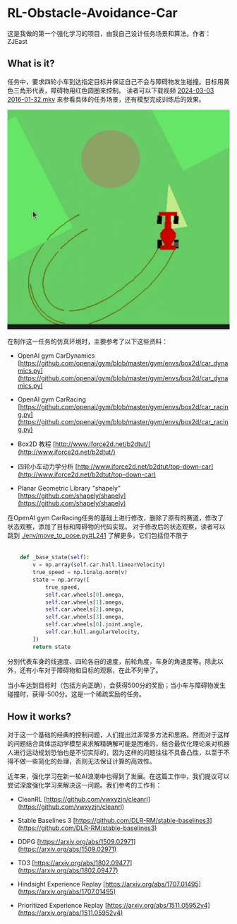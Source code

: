 # RL-Obstacle-Avoidance-Car

这是我做的第一个强化学习的项目，由我自己设计任务场景和算法。作者：ZJEast

## What is it?

任务中，要求四轮小车到达指定目标并保证自己不会与障碍物发生碰撞。目标用黄色三角形代表，障碍物用红色圆圈来控制。
读者可以下载视频 [2024-03-03 2016-01-32.mkv](./2024-03-03%2016-01-32.mkv) 来参看具体的任务场景，还有模型完成训练后的效果。

![car](./car.png)

在制作这一任务的仿真环境时，主要参考了以下这些资料：

- OpenAI gym CarDynamics [https://github.com/openai/gym/blob/master/gym/envs/box2d/car_dynamics.py](https://github.com/openai/gym/blob/master/gym/envs/box2d/car_dynamics.py)

- OpenAI gym CarRacing [https://github.com/openai/gym/blob/master/gym/envs/box2d/car_racing.py](https://github.com/openai/gym/blob/master/gym/envs/box2d/car_racing.py)

- Box2D 教程 [http://www.iforce2d.net/b2dtut/](http://www.iforce2d.net/b2dtut/)

- 四轮小车动力学分析 [http://www.iforce2d.net/b2dtut/top-down-car](http://www.iforce2d.net/b2dtut/top-down-car)

- Planar Geometric Library "shapely" [https://github.com/shapely/shapely](https://github.com/shapely/shapely)

在OpenAI gym CarRacing任务的基础上进行修改，删除了原有的赛道，修改了状态观察，添加了目标和障碍物的代码实现。
对于修改后的状态观察，读者可以跳到 [./env/move_to_pose.py#L241](./env/move_to_pose.py#L241) 了解更多，它们包括但不限于

``` python

    def _base_state(self):
        v = np.array(self.car.hull.linearVelocity)
        true_speed = np.linalg.norm(v)
        state = np.array([
            true_speed,
            self.car.wheels[0].omega,
            self.car.wheels[1].omega,
            self.car.wheels[2].omega,
            self.car.wheels[3].omega,
            self.car.wheels[0].joint.angle,
            self.car.hull.angularVelocity,
        ])
        return state

```

分别代表车身的线速度、四轮各自的速度，前轮角度，车身的角速度等。除此以外，还有小车对于障碍物和目标的观察，在此不列举了。

当小车达到目标时（包括方向正确），会获得500分的奖励；当小车与障碍物发生碰撞时，获得-500分。这是一个稀疏奖励的任务。

## How it works?

对于这一个基础的经典的控制问题，人们提出过非常多方法和思路。然而对于这样的问题结合具体运动学模型来求解精确解可能是困难的，结合最优化理论来对机器人进行运动规划恐怕也是不切实际的，因为这样的问题往往不具备凸性，以至于不得不做一些简化的处理，否则无法保证计算的高效性。

近年来，强化学习在新一轮AI浪潮中也得到了发展。在这篇工作中，我们提议可以尝试深度强化学习来解决这一问题。我们参考的工作有：

- CleanRL [https://github.com/vwxyzjn/cleanrl](https://github.com/vwxyzjn/cleanrl)

- Stable Baselines 3 [https://github.com/DLR-RM/stable-baselines3](https://github.com/DLR-RM/stable-baselines3)

- DDPG [https://arxiv.org/abs/1509.02971](https://arxiv.org/abs/1509.02971)

- TD3 [https://arxiv.org/abs/1802.09477](https://arxiv.org/abs/1802.09477)

- Hindsight Experience Replay [https://arxiv.org/abs/1707.01495](https://arxiv.org/abs/1707.01495)

- Prioritized Experience Replay [https://arxiv.org/abs/1511.05952v4](https://arxiv.org/abs/1511.05952v4)

